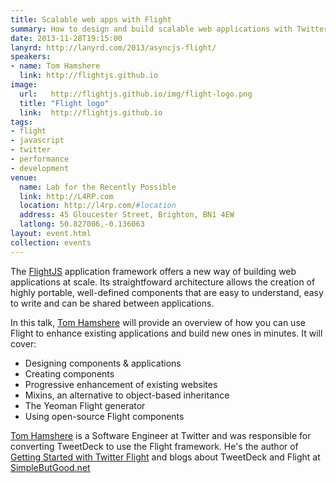 ```yaml
---
title: Scalable web apps with Flight
summary: How to design and build scalable web applications with Twitter's Flight framework
date: 2013-11-28T19:15:00
lanyrd: http://lanyrd.com/2013/asyncjs-flight/
speakers:
- name: Tom Hamshere
  link: http://flightjs.github.io
image:
  url:   http://flightjs.github.io/img/flight-logo.png
  title: "Flight logo"
  link:  http://flightjs.github.io
tags:
- flight
- javascript
- twitter
- performance
- development
venue:
  name: Lab for the Recently Possible
  link: http://L4RP.com
  location: http://l4rp.com/#location
  address: 45 Gloucester Street, Brighton, BN1 4EW
  latlong: 50.827006,-0.136063
layout: event.html
collection: events
---
```


The [FlightJS][flight] application framework offers a new way of building web applications at scale. Its straightfoward architecture allows the creation of highly portable, well-defined components that are easy to understand, easy to write and can be shared between applications.

In this talk, [Tom Hamshere][tbrd] will provide an overview of how you can use Flight to enhance existing applications and build new ones in minutes. It will cover:

* Designing components & applications
* Creating components
* Progressive enhancement of existing websites
* Mixins, an alternative to object-based inheritance
* The Yeoman Flight generator
* Using open-source Flight components

[Tom Hamshere][tbrd] is a Software Engineer at Twitter and was responsible for converting TweetDeck to use the Flight framework. He's the author of [Getting Started with Twitter Flight][gswtf] and blogs about TweetDeck and Flight at [SimpleButGood.net][simplebutgood]

[flight]: http://flightjs.github.io
[tbrd]: http://twitter.com/tbrd
[gswtf]: http://www.amazon.co.uk/Getting-Started-Twitter-Flight-ebook/dp/B00FYS7OWA
[simplebutgood]: http://simplebutgood.net
